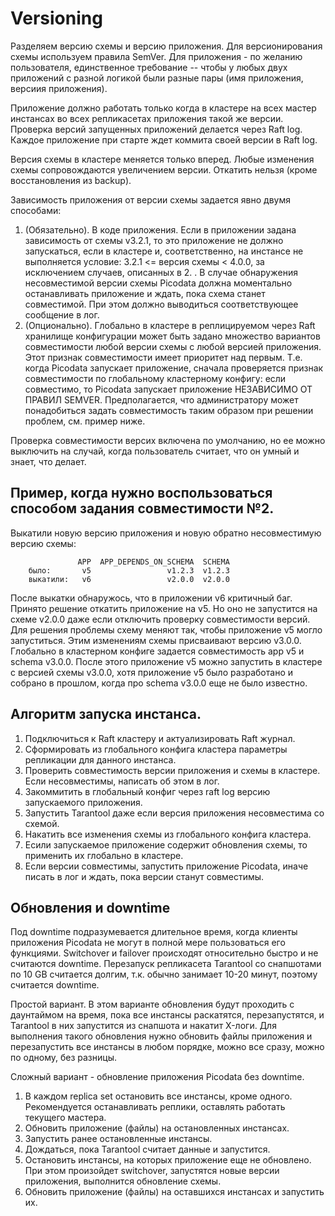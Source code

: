 # Versioning

Разделяем версию схемы и версию приложения. Для версионирования схемы используем правила SemVer. Для приложения - по желанию пользователя, единственное требование -- чтобы у любых двух приложений с разной логикой были разные пары (имя приложения, версиия приложения).

Приложение должно работать только когда в кластере на всех мастер инстансах во всех репликасетах приложения такой же версии. Проверка версий запущенных приложений делается через Raft log. Каждое приложение при старте ждет коммита своей версии в Raft log.

Версия схемы в кластере меняется только вперед. Любые изменения схемы сопровождаются увеличением версии. Откатить нельзя (кроме восстановления из backup).

Зависимость приложения от версии схемы задается явно двумя способами:

1. (Обязательно). В коде приложения. Если в приложении задана зависимость от схемы v3.2.1, то это приложение не должно запускаться, если в кластере и, соответственно, на инстансе не выполняется уcловие: 3.2.1 <= версия схемы < 4.0.0, за исключением случаев, описанных в 2. . В случае обнаружeния несовместимой версии схемы Picodata должна моментально останавливать приложение и ждать, пока схема станет совместимой. При этом должно выводиться соответствующее сообщение в лог.
2. (Опционально). Глобально в кластере в реплицируемом через Raft хранилище конфигурации может быть задано множество вариантов совместимости любой версии схемы с любой версией приложения. Этот признак совместимости имеет приоритет над первым. Т.е. когда Picodata запускает приложение, сначала проверяется признак совместимости по глобальному кластерному конфигу: если совместимо, то Picodata запускает приложение НЕЗАВИСИМО ОТ ПРАВИЛ SEMVER. Предполагается, что администратору может понадобиться задать совместимость таким образом при решении проблем, см. пример ниже.

Проверка совместимости версих включена по умолчанию, но ее можно выключить на случай, когда пользователь считает, что он умный и знает, что делает.

## Пример, когда нужно воспользоваться способом задания совместимости №2.

Выкатили новую версию приложения и новую обратно несовместимую версию схемы:

```
               APP  APP_DEPENDS_ON_SCHEMA  SCHEMA
    было:       v5                 v1.2.3  v1.2.3
    выкатили:   v6                 v2.0.0  v2.0.0
```

После выкатки обнаружось, что в приложении v6 критичный баг. Принято решение откатить приложение на v5. Но оно не запустится на схеме v2.0.0 даже если отключить проверку совместимости версий. Для решения проблемы схему меняют так, чтобы приложение v5 могло запуститься. Этим изменениям схемы присваивают версию v3.0.0. Глобально в кластерном конфиге задается совместимость app v5 и schema v3.0.0. После этого приложение v5 можно запустить в кластере с версией схемы v3.0.0, хотя приложение v5 было разработано и собрано в прошлом, когда про schema v3.0.0 еще не было известно.

## Алгоритм запуска инстанса.
1. Подключиться к Raft кластеру и актуализировать Raft журнал.
1. Сформировать из глобального конфига кластера параметры репликации для данного инстанса.
1. Проверить совместимость версии приложения и схемы в кластере. Если несовместимы, написать об этом в лог.
1. Закоммитить в глобальный конфиг через raft log версию запускаемого приложения.
1. Запустить Tarantool даже если версия приложения несовместима со схемой.
1. Накатить все изменения схемы из глобального конфига кластера.
1. Есили запускаемое приложение содержит обновления схемы, то применить их глобально в кластере.
1. Если версии совместимы, запустить приложение Picodata, иначе писать в лог и ждать, пока версии станут совместимы.

## Обновления и downtime

Под downtime подразумевается длительное время, когда клиенты приложения Picodata не могут в полной мере пользоваться его функциями. Switchover и failover происходят относительно быстро и не считаются downtime. Перезапуск репликасета Tarantool со снапшотами по 10 GB считается долгим, т.к. обычно занимает 10-20 минут, поэтому считается downtime.

Простой вариант. В этом варианте обновления будут проходить с даунтаймом на время, пока все инстансы раскатятся, перезапустятся, и Tarantool в них запустится из снапшота и накатит X-логи. Для выполнения такого обновления нужно обновить файлы приложения и перезапустить все инстансы в любом порядке, можно все сразу, можно по одному, без разницы.

Сложный вариант - обновление приложения Picodata без downtime.
1. В каждом replica set остановить все инстансы, кроме одного. Рекомендуется останавливать реплики, оставлять работать текущего мастера.
1. Обновить приложение (файлы) на остановленных инстансах.
1. Запустить ранее остановленные инстансы.
1. Дождаться, пока Tarantool считает данные и запустится.
1. Остановить инстансы, на которых приложение еще не обновлено. При этом произойдет switchover, запустятся новые версии приложения, выполнится обновление схемы.
1. Обновить приложение (файлы) на оставшихся инстансах и запустить их.
